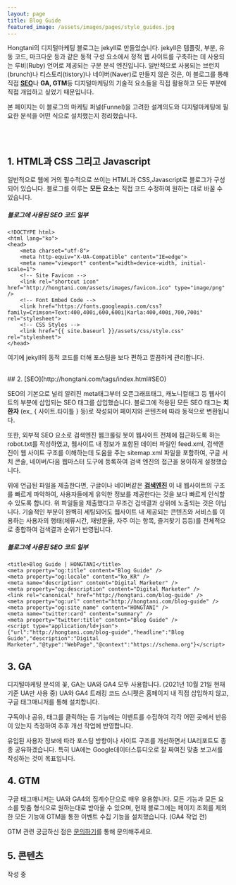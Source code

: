 ```yaml
---
layout: page
title: Blog Guide
featured_image: /assets/images/pages/style_guides.jpg
---
```


Hongtani의 디지털마케팅 블로그는 jekyll로 만들었습니다. jekyll은 템플릿, 부분, 유동 코드, 마크다운 등과 같은 동적 구성 요소에서 정적 웹 사이트를 구축하는 데 사용되는 루비(Ruby) 언어로 제공되는 구문 분석 엔진입니다. 일반적으로 사용되는 브런치(brunch)나 티스토리(tistory)나 네이버(Naver)로 만들지 않은 것은, 이 블로그를 통해 직접 [**SEO**](http://hongtani.com/tags/index.html#SEO)나 **GA, GTM**등 디지털마케팅의 기술적 요소들을 직접 활용하고 모든 부분에 직접 개입하고 싶었기 때문입니다.

본 페이지는 이 블로그의 마케팅 퍼널(Funnel)을 고려한 설계의도와 디지털마케팅에 필요한 분석을 어떤 식으로 설치했는지 정리했습니다.

<br>
<br>


## 1. HTML과 CSS 그리고 Javascript
일반적으로 웹에 거의 필수적으로 쓰이는 HTML과 CSS,Javascript로 블로그가 구성되어 있습니다.
블로그를 이루는 **모든 요소**는 직접 코드 수정하여 원하는 대로 바꿀 수 있습니다.

##### 블로그에 사용된 SEO 코드 일부
<pre><code class="language-markup">&lt;!DOCTYPE html&gt;
&lt;html lang="ko"&gt;
&lt;head&gt;
    &lt;meta charset="utf-8"&gt;
    &lt;meta http-equiv="X-UA-Compatible" content="IE=edge"&gt;
    &lt;meta name="viewport" content="width=device-width, initial-scale=1"&gt;
    &lt;!-- Site Favicon --&gt;
    &lt;link rel="shortcut icon" href="http://hongtani.com/assets/images/favicon.ico" type="image/png" /&gt;
    &lt;!-- Font Embed Code --&gt;
    &lt;link href="https://fonts.googleapis.com/css?family=Crimson+Text:400,400i,600,600i|Karla:400,400i,700,700i" rel="stylesheet"&gt;
    &lt;!-- CSS Styles --&gt;
    &lt;link href="{{ site.baseurl }}/assets/css/style.css" rel="stylesheet"&gt;
&lt;/head&gt;
</code></pre>
여기에 jekyll의 동적 코드를 더해 포스팅을 보다 편하고 깔끔하게 관리합니다.


<br>
## 2. [SEO](http://hongtani.com/tags/index.html#SEO)

SEO의 기본으로 널리 알려진 meta태그부터 오픈그래프태그, 캐노니컬태그 등 웹사이트의 <head> 부분에 삽입되는 SEO 태그를 삽입했습니다.
블로그에 적용된 모든 SEO 태그는 **치환자** (ex_ { 사이트.타이틀 } 등)로 작성되어 페이지와 콘텐츠에 따라 동적으로 변환됩니다.

또한, 외부적 SEO 요소로 검색엔진 웹크롤링 봇이 웹사이트 전체에 접근하도록 하는 robot.txt를 작성하였고, 웹사이트 내 정보가 포함된 데이터 파일인 feed.xml, 검색엔진이 웹 사이트 구조를 이해하는데 도움을 주는 sitemap.xml 파일을 포함하여, 구글 서치 콘솔, 네이버/다음 웹마스터 도구에 등록하여 검색 엔진의 접근을 용이하게 설정했습니다.

위에 언급된 파일을 제출한다면, 구글이나 네이버같은 **[검색엔진](http://hongtani.com/tags/index.html#검색엔진)** 이 내 웹사이트의 구조를 빠르게 파악하여, 사용자들에게 유익한 정보를 제공한다는 것을 보다 빠르게 인식할 수 있도록 합니다. 위 파일들을 제출했다고 무조건 검색결과 상위에 노출되는 것은 아닙니다. 기술적인 부분이 완벽히 세팅되어도 웹사이트 내 제공되는 콘텐츠와 서비스를 이용하는 사용자의 행태(체류시간, 재방문율, 자주 여는 항목, 즐겨찾기 등등)를 전체적으로 종합하여 검색결과 순위가 반영됩니다.

##### 블로그에 사용된 SEO 코드 일부
<pre><code class="language-markup">&lt;title&gt;Blog Guide | HONGTANI&lt;/title&gt;
&lt;meta property="og:title" content="Blog Guide" /&gt;
&lt;meta property="og:locale" content="ko_KR" /&gt;
&lt;meta name="description" content="Digital Marketer" /&gt;
&lt;meta property="og:description" content="Digital Marketer" /&gt;
&lt;link rel="canonical" href="http://hongtani.com/blog-guide" /&gt;
&lt;meta property="og:url" content="http://hongtani.com/blog-guide" /&gt;
&lt;meta property="og:site_name" content="HONGTANI" /&gt;
&lt;meta name="twitter:card" content="summary" /&gt;
&lt;meta property="twitter:title" content="Blog Guide" /&gt;
&lt;script type="application/ld+json"&gt;
{"url":"http://hongtani.com/blog-guide","headline":"Blog Guide","description":"Digital Marketer","@type":"WebPage","@context":"https://schema.org"}&lt;/script&gt;
</code></pre>


## 3. GA

  디지털마케팅 분석의 꽃, GA는 UA와 GA4 모두 사용합니다. (2021년 10월 21일 현재 기준 UA만 사용 중)
  UA와 GA4 트래킹 코드 스니펫은 홈페이지 내 직접 삽입하지 않고, 구글 태그매니저를 통해 설치합니다.

  구독이나 공유, 태그를 클릭하는 등 기능에는 이벤트를 수집하여 각각 어떤 곳에서 반응이 있는지 측정하여 추후 개선 작업에 반영합니다.

  유입된 사용자 정보에 따라 포스팅 방향이나 사이트 구조를 개선하면서 UA리포트도 종종 공유하겠습니다.
  특히 UA에는 Google데이터스튜디오로 잘 짜여진 맞춤 보고서를 작성하는 것이 목표입니다.

## 4. GTM

  구글 태그매니저는 UA와 GA4의 집계수단으로 매우 유용합니다.
  모든 기능과 모든 요소를 맞춤 형식으로 원하는대로 받아올 수 있으며, 현재 블로그에는 페이지 조회를 제외한 모든 기능에 GTM을 통한 이벤트 수집 기능을 설치했습니다. (GA4 작업 전)

  GTM 관련 궁금하신 점은 [문의하기](http://hongtani.com/contact)를 통해 문의해주세요.

## 5. 콘텐츠

  작성 중
